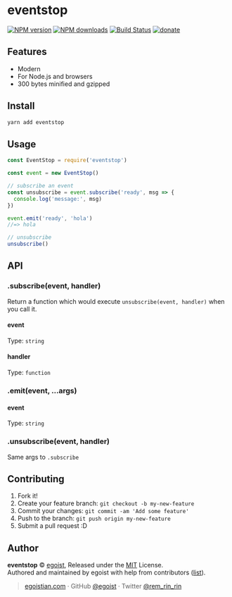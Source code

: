 # eventstop

[![NPM version](https://img.shields.io/npm/v/eventstop.svg?style=flat)](https://npmjs.com/package/eventstop) [![NPM downloads](https://img.shields.io/npm/dm/eventstop.svg?style=flat)](https://npmjs.com/package/eventstop) [![Build Status](https://img.shields.io/circleci/project/egoist/eventstop/master.svg?style=flat)](https://circleci.com/gh/egoist/eventstop) [![donate](https://img.shields.io/badge/$-donate-ff69b4.svg?maxAge=2592000&style=flat)](https://github.com/egoist/donate)

## Features

- Modern
- For Node.js and browsers
- 300 bytes minified and gzipped

## Install

```bash
yarn add eventstop
```

## Usage

```js
const EventStop = require('eventstop')

const event = new EventStop()

// subscribe an event
const unsubscribe = event.subscribe('ready', msg => {
  console.log('message:', msg)
})

event.emit('ready', 'hola')
//=> hola

// unsubscribe
unsubscribe()
```

## API

### .subscribe(event, handler)

Return a function which would execute `unsubscribe(event, handler)` when you call it.

#### event

Type: `string`

#### handler

Type: `function`

### .emit(event, ...args)

#### event

Type: `string`

### .unsubscribe(event, handler)

Same args to `.subscribe`

## Contributing

1. Fork it!
2. Create your feature branch: `git checkout -b my-new-feature`
3. Commit your changes: `git commit -am 'Add some feature'`
4. Push to the branch: `git push origin my-new-feature`
5. Submit a pull request :D


## Author

**eventstop** © [egoist](https://github.com/egoist), Released under the [MIT](./LICENSE) License.<br>
Authored and maintained by egoist with help from contributors ([list](https://github.com/egoist/eventstop/contributors)).

> [egoistian.com](https://egoistian.com) · GitHub [@egoist](https://github.com/egoist) · Twitter [@rem_rin_rin](https://twitter.com/rem_rin_rin)
